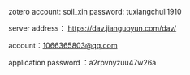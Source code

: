 zotero
account: soil_xin
password: tuxiangchuli1910



server address： https://dav.jianguoyun.com/dav/

account：1066365803@qq.com

application password ：a2rpvnyzuu47w26a